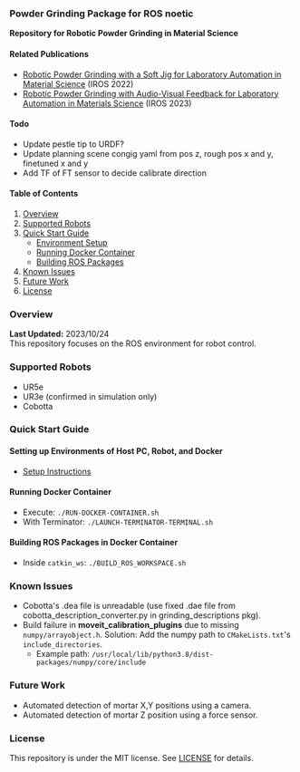 ### Powder Grinding Package for ROS noetic

**Repository for Robotic Powder Grinding in Material Science**

#### **Related Publications**
- [Robotic Powder Grinding with a Soft Jig for Laboratory Automation in Material Science](https://doi.org/10.1109/IROS47612.2022.9981081) (IROS 2022)
- [Robotic Powder Grinding with Audio-Visual Feedback for Laboratory Automation in Materials Science](https://omron-sinicx.github.io/powder-grinding/) (IROS 2023)

#### Todo
- Update pestle tip to URDF?
- Update planning scene congig yaml from pos z, rough pos x and y, finetuned x and y
- Add TF of FT sensor to decide calibrate direction


#### **Table of Contents**
1. [Overview](#overview)
2. [Supported Robots](#supported-robot)
3. [Quick Start Guide](#quick-start)
   - [Environment Setup](#setting-up-environments-of-host-pc-robot-and-docker)
   - [Running Docker Container](#running-docker-container)
   - [Building ROS Packages](#build-ros-packages-on-docker-container)
4. [Known Issues](#known-issues)
5. [Future Work](#tuture-work)
6. [License](#license)

### Overview
**Last Updated:** 2023/10/24  
This repository focuses on the ROS environment for robot control.

### Supported Robots
- UR5e
- UR3e (confirmed in simulation only)
- Cobotta

### Quick Start Guide

#### Setting up Environments of Host PC, Robot, and Docker
- [Setup Instructions](./docker/README.md)

#### Running Docker Container
- Execute: `./RUN-DOCKER-CONTAINER.sh`
- With Terminator: `./LAUNCH-TERMINATOR-TERMINAL.sh`

#### Building ROS Packages in Docker Container
- Inside `catkin_ws`: `./BUILD_ROS_WORKSPACE.sh`

### Known Issues
- Cobotta's .dea file is unreadable (use fixed .dae file from cobotta_description_converter.py in grinding_descriptions pkg).
- Build failure in **moveit_calibration_plugins** due to missing `numpy/arrayobject.h`. Solution: Add the numpy path to `CMakeLists.txt`'s `include_directories`.
  - Example path: `/usr/local/lib/python3.8/dist-packages/numpy/core/include`

### Future Work
- Automated detection of mortar X,Y positions using a camera.
- Automated detection of mortar Z position using a force sensor.

### License
This repository is under the MIT license. See [LICENSE](./LICENSE) for details.
